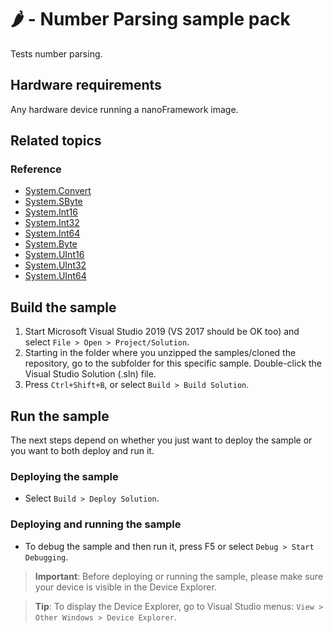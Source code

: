 # 🌶️ - Number Parsing sample pack

Tests number parsing.

## Hardware requirements

Any hardware device running a nanoFramework image.

## Related topics

### Reference

- [System.Convert](http://docs.nanoframework.net/api/System.Convert.html)
- [System.SByte](http://docs.nanoframework.net/api/System.SByte.html)
- [System.Int16](http://docs.nanoframework.net/api/System.Int16.html)
- [System.Int32](http://docs.nanoframework.net/api/System.Int32.html)
- [System.Int64](http://docs.nanoframework.net/api/System.Int64.html)
- [System.Byte](http://docs.nanoframework.net/api/System.Byte.html)
- [System.UInt16](http://docs.nanoframework.net/api/System.UInt16.html)
- [System.UInt32](http://docs.nanoframework.net/api/System.UInt32.html)
- [System.UInt64](http://docs.nanoframework.net/api/System.UInt64.html)

## Build the sample

1. Start Microsoft Visual Studio 2019 (VS 2017 should be OK too) and select `File > Open > Project/Solution`.
1. Starting in the folder where you unzipped the samples/cloned the repository, go to the subfolder for this specific sample. Double-click the Visual Studio Solution (.sln) file.
1. Press `Ctrl+Shift+B`, or select `Build > Build Solution`.

## Run the sample

The next steps depend on whether you just want to deploy the sample or you want to both deploy and run it.

### Deploying the sample

- Select `Build > Deploy Solution`.

### Deploying and running the sample

- To debug the sample and then run it, press F5 or select `Debug > Start Debugging`.

> **Important**: Before deploying or running the sample, please make sure your device is visible in the Device Explorer.

> **Tip**: To display the Device Explorer, go to Visual Studio menus: `View > Other Windows > Device Explorer`.
